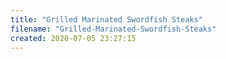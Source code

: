 ```yaml
---
title: "Grilled Marinated Swordfish Steaks"
filename: "Grilled-Marinated-Swordfish-Steaks"
created: 2020-07-05 23:27:15
---
```


